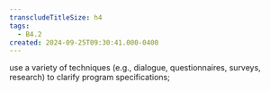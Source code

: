 ```yaml
---
transcludeTitleSize: h4
tags:
  - B4.2
created: 2024-09-25T09:30:41.000-0400
---
```

use a variety of techniques (e.g., dialogue, questionnaires, surveys, research) to clarify program specifications;